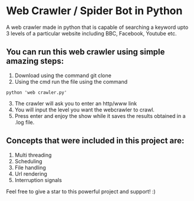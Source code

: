 # Web Crawler / Spider Bot in Python
A web crawler made in python that is capable of searching a keyword upto 3 levels of a particular website including BBC, Facebook, Youtube etc.

## You can run this web crawler using simple amazing steps:
1. Download using the command git clone
2. Using the cmd run the file using the command 
```
python 'web crawler.py'
```
3. The crawler will ask you to enter an http/www link
4. You will input the level you want the webcrawler to crawl.
5. Press enter and enjoy the show while it saves the results obtained in a .log file.

## Concepts that were included in this project are:
1. Multi threading
2. Scheduling
3. File handling
4. Url rendering 
5. Interruption signals

Feel free to give a star to this powerful project and support! :)
